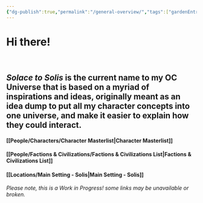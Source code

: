 ```yaml
---
{"dg-publish":true,"permalink":"/general-overview/","tags":["gardenEntry"],"dgShowLocalGraph":true,"dgShowFileTree":true}
---
```


# **Hi there!**
<br>

## *Solace to Solis* is the current name to my OC Universe that is based on a myriad of inspirations and ideas, originally meant as an idea dump to put all my character concepts into one universe, and make it easier to explain how they could interact.


#### [[People/Characters/Character Masterlist\|Character Masterlist]]
#### [[People/Factions & Civilizations/Factions & Civilizations List\|Factions & Civilizations List]]

#### [[Locations/Main Setting - Solis\|Main Setting - Solis]]


*Please note, this is a Work in Progress! some links may be unavailable or broken.*




